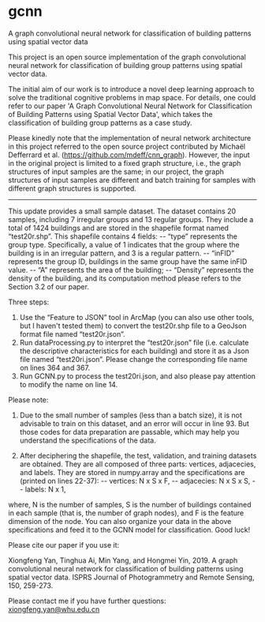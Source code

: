 # gcnn
A graph convolutional neural network for classification of building patterns using spatial vector data

This project is an open source implementation of the graph convolutional neural network for classification of building group patterns using spatial vector data.

The initial aim of our work is to introduce a novel deep learning approach to solve the traditional cognitive problems in map space. For details, one could refer to our paper 'A Graph Convolutional Neural Network for Classification of Building Patterns using Spatial Vector Data', which takes the classification of building group patterns as a case study.

Please kinedly note that the implementation of neural network architecture in this project referred to the open source project contributed by Michaël Defferrard et al. (https://github.com/mdeff/cnn_graph). However, the input in the original project is limited to a fixed graph structure, i.e., the graph structures of input samples are the same; in our project, the graph structures of input samples are different and batch training for samples with different graph structures is supported.


-------------------------

This update provides a small sample dataset. The dataset contains 20 samples, including 7 irregular groups and 13 regular groups. They include a total of 1424 buildings and are stored in the shapefile format named “test20r.shp”. This shapefile contains 4 fields:
 -- “type” represents the group type. Specifically, a value of 1 indicates that the group where the building is in an irregular pattern, and 3 is a regular pattern.
 -- “inFID” represents the group ID, buildings in the same group have the same inFID value.
 -- “A” represents the area of the building;
 -- “Density” represents the density of the building, and its computation method please refers to the Section 3.2 of our paper.


Three steps:
1. Use the “Feature to JSON” tool in ArcMap (you can also use other tools, but I haven't tested them) to convert the test20r.shp file to a GeoJson format file named “test20r.json”.
2. Run dataProcessing.py to interpret the “test20r.json” file (i.e. calculate the descriptive characteristics for each building) and store it as a Json file named “test20ri.json”. Please change the corresponding file name on lines 364 and 367.
3. Run GCNN.py to process the test20ri.json, and also please pay attention to modify the name on line 14.

Please note:
1. Due to the small number of samples (less than a batch size), it is not advisable to train on this dataset, and an error will occur in line 93. But those codes for data preparation are passable, which may help you understand the specifications of the data.

2. After deciphering the shapefile, the test, validation, and training datasets are obtained. They are all composed of three parts: vertices, adjacecies, and labels. They are stored in numpy.array and the specifications are (printed on lines 22-37):
 -- vertices: N x S x F,
 -- adjacecies: N x S x S,
 -- labels: N x 1,
 
where, N is the number of samples, S is the number of buildings contained in each sample (that is, the number of graph nodes), and F is the feature dimension of the node.
You can also organize your data in the above specifications and feed it to the GCNN model for classification. Good luck!


Please cite our paper if you use it:

Xiongfeng Yan, Tinghua Ai, Min Yang, and Hongmei Yin, 2019. A graph convolutional neural network for classification of building patterns using spatial vector data. ISPRS Journal of Photogrammetry and Remote Sensing, 150, 259-273.


Please contact me if you have further questions:
xiongfeng.yan@whu.edu.cn
